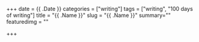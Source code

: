 +++
date = {{ .Date }}
categories = ["writing"]
tags = ["writing", "100 days of writing"]
title = "{{ .Name }}"
slug = "{{ .Name }}"
summary=""
featuredimg = ""

+++
